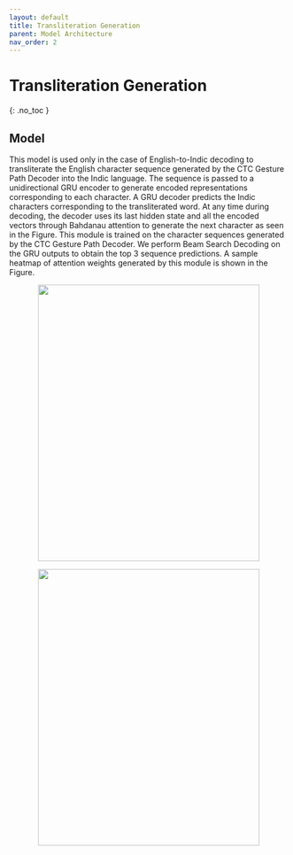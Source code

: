 ```yaml
---
layout: default
title: Transliteration Generation
parent: Model Architecture
nav_order: 2
---
```


# Transliteration Generation
{: .no_toc }

## Model

This model is used only in the case of English-to-Indic decoding to transliterate the English character sequence generated by the CTC Gesture Path Decoder into the Indic language. The sequence is passed to a unidirectional GRU encoder to generate encoded representations corresponding to each character. A GRU decoder predicts the Indic characters corresponding to the transliterated word. At any time during decoding, the decoder uses its last hidden state and all the encoded vectors through Bahdanau attention to generate the next character as seen in the Figure. This module is trained on the character sequences generated by the CTC Gesture Path Decoder. We perform Beam Search Decoding on the GRU outputs to obtain the top 3 sequence predictions. A sample heatmap of attention weights generated by this module is shown in the Figure.


<p align="center">
   <img src="../../../assets/images/translit_structure.png" width=400 height=500>
</p>


<p align="center">
   <img src="../../../assets/images/attn_translit.png" width=400 height=500>
</p>

<!-- <img src="../../../assets/images/attn_translit.png" style="float: left; width: 45%; margin-right: 1%; margin-bottom: 0.5em;"><img src="../../../assets/images/translit_structure.png" style="float: left; width: 45%; margin-right: 1%; margin-bottom: 0.5em;"> -->
<!-- <p style="clear: both;"> -->


